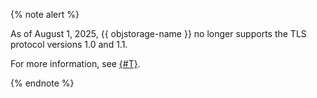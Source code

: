 {% note alert %}

As of August 1, 2025, {{ objstorage-name }} no longer supports the TLS protocol versions 1.0 and 1.1.

For more information, see [{#T}](../../storage/concepts/tls.md).

{% endnote %}